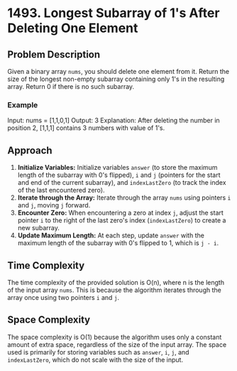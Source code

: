 # 1493. Longest Subarray of 1's After Deleting One Element

## Problem Description
Given a binary array `nums`, you should delete one element from it. Return the size of the longest non-empty subarray containing only 1's in the resulting array. Return 0 if there is no such subarray.

### Example

Input: nums = [1,1,0,1]
Output: 3
Explanation: After deleting the number in position 2, [1,1,1] contains 3 numbers with value of 1's.


## Approach
1. **Initialize Variables:** Initialize variables `answer` (to store the maximum length of the subarray with 0's flipped), `i` and `j` (pointers for the start and end of the current subarray), and `indexLastZero` (to track the index of the last encountered zero).
2. **Iterate through the Array:** Iterate through the array `nums` using pointers `i` and `j`, moving `j` forward.
3. **Encounter Zero:** When encountering a zero at index `j`, adjust the start pointer `i` to the right of the last zero's index (`indexLastZero`) to create a new subarray.
4. **Update Maximum Length:** At each step, update `answer` with the maximum length of the subarray with 0's flipped to 1, which is `j - i`.

## Time Complexity
The time complexity of the provided solution is O(n), where n is the length of the input array `nums`. This is because the algorithm iterates through the array once using two pointers `i` and `j`.

## Space Complexity
The space complexity is O(1) because the algorithm uses only a constant amount of extra space, regardless of the size of the input array. The space used is primarily for storing variables such as `answer`, `i`, `j`, and `indexLastZero`, which do not scale with the size of the input.


